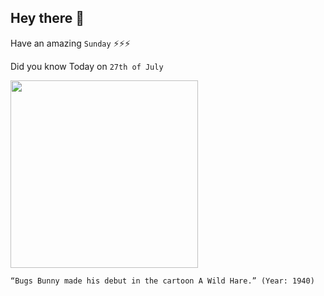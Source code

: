 ## Hey there 👋
Have an amazing `Sunday` ⚡⚡⚡

Did you know Today on `27th of July`
 
 [<img src="https://4rfnv3jdfte8qj2229aqgj4h-wpengine.netdna-ssl.com/wp-content/uploads/2019/07/17877720_web1_190727-SNE-BugsBunnyTurns79-FLARE2.jpg" width="300" />](http://www.findingdulcinea.com/news/on-this-day/July-August-08/On-this-Day--Bugs-Bunny-Makes-Debut.html#:~:text=On%20July%2027%2C%201940%2C%20Bugs,the%20Warner%20Brothers'%20cartoon%20rabbit.) 
 ```
“Bugs Bunny made his debut in the cartoon A Wild Hare.” (Year: 1940)
```
